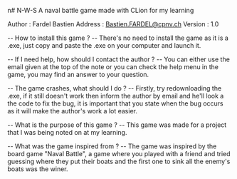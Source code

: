 n# N-W-S
A naval battle game made with CLion for my learning

Author  : Fardel Bastien
Address : Bastien.FARDEL@cpnv.ch
Version : 1.0

-- How to install this game ? -- 
There's no need to install the game as it
is a .exe, just copy and paste the .exe 
on your computer and launch it.

-- If I need help, how should I contact the author ? --
You can either use the email given at the top of the note
or you can check the help menu in the game, you may find an
answer to your question.

-- The game crashes, what should I do ? --
Firstly, try redownloading the .exe, if it
still doesn't work then inform the author
by email and he'll look a the code to fix
the bug, it is important that you state
when the bug occurs as it will make the
author's work a lot easier.

-- What is the purpose of this game ? --
This game was made for a project that I
was being noted on at my learning.

-- What was the game inspired from ? --
The game was inspired by the board game
"Naval Battle", a game where you played
with a friend and tried guessing where
they put their boats and the first one
to sink all the enemy's boats was the
winer.

